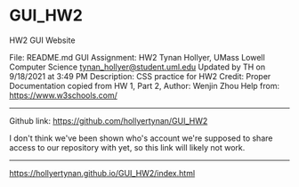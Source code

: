 # GUI_HW2
HW2 GUI Website

File: README.md
GUI Assignment: HW2
Tynan Hollyer, UMass Lowell Computer Science
tynan_hollyer@student.uml.edu
Updated by TH on 9/18/2021 at 3:49 PM
Description: CSS practice for HW2
Credit:
Proper Documentation copied from
HW 1, Part 2, Author: Wenjin Zhou
Help from: https://www.w3schools.com/

-----

Github link: https://github.com/hollyertynan/GUI_HW2

I don't think we've been shown who's account we're supposed
to share access to our repository with yet, so this link will
likely not work. 

-----

https://hollyertynan.github.io/GUI_HW2/index.html